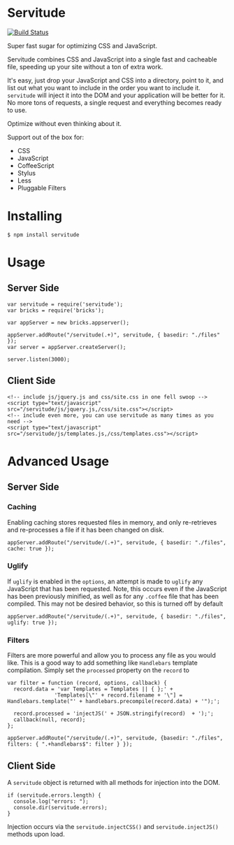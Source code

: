 # Servitude

[![Build Status](https://secure.travis-ci.org/JerrySievert/servitude.png)](http://travis-ci.org/JerrySievert/servitude)

Super fast sugar for optimizing CSS and JavaScript.

Servitude combines CSS and JavaScript into a single fast and cacheable file, speeding up your site without a ton of extra work.

It's easy, just drop your JavaScript and CSS into a directory, point to it, and list out what you want to include in the order you want to include it.  `servitude` will inject it into the DOM and your application will be better for it.  No more tons of requests, a single request and everything becomes ready to use.

Optimize without even thinking about it.

Support out of the box for:

* CSS
* JavaScript
* CoffeeScript
* Stylus
* Less
* Pluggable Filters

# Installing

    $ npm install servitude

# Usage

## Server Side

    var servitude = require('servitude');
    var bricks = require('bricks');
    
    var appServer = new bricks.appserver();
    
    appServer.addRoute("/servitude(.+)", servitude, { basedir: "./files" });
    var server = appServer.createServer();
    
    server.listen(3000);

## Client Side

    <!-- include js/jquery.js and css/site.css in one fell swoop -->
    <script type="text/javascript" src="/servitude/js/jquery.js,/css/site.css"></script>
    <!-- include even more, you can use servitude as many times as you need -->
    <script type="text/javascript" src="/servitude/js/templates.js,/css/templates.css"></script>

# Advanced Usage

## Server Side

### Caching

Enabling caching stores requested files in memory, and only re-retrieves and re-processes a file if it has been changed on disk.

    appServer.addRoute("/servitude/(.+)", servitude, { basedir: "./files", cache: true });

### Uglify

If `uglify` is enabled in the `options`, an attempt is made to `uglify` any JavaScript that has been requested.  Note, this occurs even if the JavaScript has been previously minified, as well as for any `.coffee` file that has been compiled.  This may not be desired behavior, so this is turned off by default

    appServer.addRoute("/servitude/(.+)", servitude, { basedir: "./files", uglify: true });

### Filters

Filters are more powerful and allow you to process any file as you would like.  This is a good way to add something like `Handlebars` template compilation.  Simply set the `processed` property on the `record` to 

    var filter = function (record, options, callback) {
      record.data = 'var Templates = Templates || { };' +
                   'Templates[\"' + record.filename + '\"] = Handlebars.template("' + handlebars.precompile(record.data) + '");';
    
      record.processed = 'injectJS(' + JSON.stringify(record)  + ');';
      callback(null, record);
    };
    
    appServer.addRoute("/servitude/(.+)", servitude, {basedir: "./files", filters: { ".+handlebars$": filter } });


## Client Side

A `servitude` object is returned with all methods for injection into the DOM.

    
    if (servitude.errors.length) {
      console.log("errors: ");
      console.dir(servitude.errors);
    }

Injection occurs via the `servitude.injectCSS()`  and `servitude.injectJS()` methods upon load.